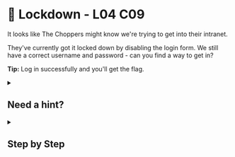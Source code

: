 # 🔐 Lockdown - L04 C09

It looks like The Choppers might know we're trying to get into their intranet.

They've currently got it locked down by disabling the login form. We still have a correct username and password - can you find a way to get in?

**Tip:** Log in successfully and you'll get the flag.

<details><summary>

## Need a hint?</summary>

```txt
💡 Hint: Hmm, it looks like they didn't lock down the login form entirely; all they've done is disable the form's input
   button. Could you maybe use Developer Tools to get around that?
```

</details>

<details><summary>

## Step by Step</summary>

- Hover over the login submit button and right click to `inspect`.
- Source code should pop up for the button and the original text says `disabled`.
- Replacing this with `enabled` like the photo below will make the button work.

![picture of the source code](/assets/lockdown1.png)

</details>
